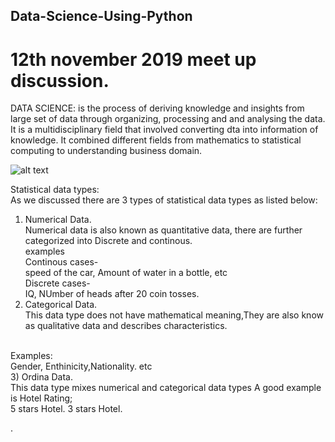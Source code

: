 ##  Data-Science-Using-Python

# 12th november 2019  meet up discussion.

DATA SCIENCE: is the process of deriving knowledge and insights  from large set of data through organizing, processing and  and analysing the data. It is a multidisciplinary field that involved converting dta into information of knowledge. It combined different fields from mathematics to statistical computing to understanding business domain.

![alt text](https://www.edureka.co/blog/wp-content/uploads/2017/01/Data-Science-skills.jpg)

Statistical data types:<br/>
 As we discussed there are 3 types of statistical data types as listed below:<br/>
 
 1) Numerical Data.<br/>
 Numerical data is also known as quantitative data, there are further categorized into Discrete and continous.
 <br/> examples<br/>
 Continous cases- <br/> speed of the car, Amount of  water in a bottle,  etc  <br/>
 Discrete cases- <br/>  IQ,  NUmber of heads after 20 coin tosses.<br/>
 2) Categorical Data.<br/> This data type does not have mathematical meaning,They are also know as qualitative data and describes characteristics. 
 <br/>
 Examples: <br/>
 Gender, Enthinicity,Nationality. etc <br/>
 3) Ordina Data.
  <br/> This data type mixes numerical and categorical data types A good example is Hotel Rating;<br/>
  5 stars Hotel.
  3 stars Hotel.

.
 
